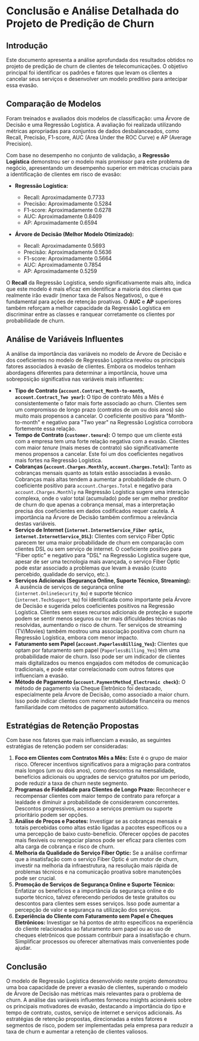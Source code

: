 # Conclusão e Análise Detalhada do Projeto de Predição de Churn

## Introdução

Este documento apresenta a análise aprofundada dos resultados obtidos no projeto de predição de churn de clientes de telecomunicações. O objetivo principal foi identificar os padrões e fatores que levam os clientes a cancelar seus serviços e desenvolver um modelo preditivo para antecipar essa evasão.

## Comparação de Modelos

Foram treinados e avaliados dois modelos de classificação: uma Árvore de Decisão e uma Regressão Logística. A avaliação foi realizada utilizando métricas apropriadas para conjuntos de dados desbalanceados, como Recall, Precisão, F1-score, AUC (Area Under the ROC Curve) e AP (Average Precision).

Com base no desempenho no conjunto de validação, a **Regressão Logística** demonstrou ser o modelo mais promissor para este problema de negócio, apresentando um desempenho superior em métricas cruciais para a identificação de clientes em risco de evasão:

*   **Regressão Logística:**
    *   Recall: Aproximadamente 0.7733
    *   Precisão: Aproximadamente 0.5284
    *   F1-score: Aproximadamente 0.6278
    *   AUC: Aproximadamente 0.8409
    *   AP: Aproximadamente 0.6594

*   **Árvore de Decisão (Melhor Modelo Otimizado):**
    *   Recall: Aproximadamente 0.5693
    *   Precisão: Aproximadamente 0.5636
    *   F1-score: Aproximadamente 0.5664
    *   AUC: Aproximadamente 0.7854
    *   AP: Aproximadamente 0.5259

O **Recall** da Regressão Logística, sendo significativamente mais alto, indica que este modelo é mais eficaz em identificar a maioria dos clientes que realmente irão evadir (menor taxa de Falsos Negativos), o que é fundamental para ações de retenção proativas. O **AUC** e **AP** superiores também reforçam a melhor capacidade da Regressão Logística em discriminar entre as classes e ranquear corretamente os clientes por probabilidade de churn.

## Análise de Variáveis Influentes

A análise da importância das variáveis no modelo de Árvore de Decisão e dos coeficientes no modelo de Regressão Logística revelou os principais fatores associados à evasão de clientes. Embora os modelos tenham abordagens diferentes para determinar a importância, houve uma sobreposição significativa nas variáveis mais influentes:

*   **Tipo de Contrato (`account.Contract_Month-to-month`, `account.Contract_Two year`):** O tipo de contrato Mês a Mês é consistentemente o fator mais forte associado ao churn. Clientes sem um compromisso de longo prazo (contratos de um ou dois anos) são muito mais propensos a cancelar. O coeficiente positivo para "Month-to-month" e negativo para "Two year" na Regressão Logística corrobora fortemente essa relação.
*   **Tempo de Contrato (`customer.tenure`):** O tempo que um cliente está com a empresa tem uma forte relação negativa com a evasão. Clientes com maior *tenure* (mais meses de contrato) são significativamente menos propensos a cancelar. Este foi um dos coeficientes negativos mais fortes na Regressão Logística.
*   **Cobranças (`account.Charges.Monthly`, `account.Charges.Total`):** Tanto as cobranças mensais quanto as totais estão associadas à evasão. Cobranças mais altas tendem a aumentar a probabilidade de churn. O coeficiente positivo para `account.Charges.Total` e negativo para `account.Charges.Monthly` na Regressão Logística sugere uma interação complexa, onde o valor total (acumulado) pode ser um melhor preditor de churn do que apenas a cobrança mensal, mas a interpretação precisa dos coeficientes em dados codificados requer cautela. A importância na Árvore de Decisão também confirmou a relevância destas variáveis.
*   **Serviço de Internet (`internet.InternetService_Fiber optic`, `internet.InternetService_DSL`):** Clientes com serviço Fiber Optic parecem ter uma maior probabilidade de churn em comparação com clientes DSL ou sem serviço de internet. O coeficiente positivo para "Fiber optic" e negativo para "DSL" na Regressão Logística sugere que, apesar de ser uma tecnologia mais avançada, o serviço Fiber Optic pode estar associado a problemas que levam à evasão (custo percebido, qualidade do serviço, etc.).
*   **Serviços Adicionais (Segurança Online, Suporte Técnico, Streaming):** A ausência de serviços de segurança online (`internet.OnlineSecurity_No`) e suporte técnico (`internet.TechSupport_No`) foi identificada como importante pela Árvore de Decisão e sugerida pelos coeficientes positivos na Regressão Logística. Clientes sem esses recursos adicionais de proteção e suporte podem se sentir menos seguros ou ter mais dificuldades técnicas não resolvidas, aumentando o risco de churn. Ter serviços de streaming (TV/Movies) também mostrou uma associação positiva com churn na Regressão Logística, embora com menor impacto.
*   **Faturamento sem Papel (`account.PaperlessBilling_Yes`):** Clientes que optam por faturamento sem papel (`PaperlessBilling_Yes`) têm uma probabilidade maior de churn. Isso pode ser um indicador de clientes mais digitalizados ou menos engajados com métodos de comunicação tradicionais, e pode estar correlacionado com outros fatores que influenciam a evasão.
*   **Método de Pagamento (`account.PaymentMethod_Electronic check`):** O método de pagamento via Cheque Eletrônico foi destacado, especialmente pela Árvore de Decisão, como associado a maior churn. Isso pode indicar clientes com menor estabilidade financeira ou menos familiaridade com métodos de pagamento automático.

## Estratégias de Retenção Propostas

Com base nos fatores que mais influenciam a evasão, as seguintes estratégias de retenção podem ser consideradas:

1.  **Foco em Clientes com Contratos Mês a Mês:** Este é o grupo de maior risco. Oferecer incentivos significativos para a migração para contratos mais longos (um ou dois anos), como descontos na mensalidade, benefícios adicionais ou upgrades de serviço gratuitos por um período, pode reduzir a taxa de churn neste segmento.
2.  **Programas de Fidelidade para Clientes de Longo Prazo:** Reconhecer e recompensar clientes com maior tempo de contrato para reforçar a lealdade e diminuir a probabilidade de considerarem concorrentes. Descontos progressivos, acesso a serviços premium ou suporte prioritário podem ser opções.
3.  **Análise de Preços e Pacotes:** Investigar se as cobranças mensais e totais percebidas como altas estão ligadas a pacotes específicos ou a uma percepção de baixo custo-benefício. Oferecer opções de pacotes mais flexíveis ou renegociar planos pode ser eficaz para clientes com alta carga de cobrança e risco de churn.
4.  **Melhoria da Qualidade do Serviço Fiber Optic:** Se a análise confirmar que a insatisfação com o serviço Fiber Optic é um motor de churn, investir na melhoria da infraestrutura, na resolução mais rápida de problemas técnicos e na comunicação proativa sobre manutenções pode ser crucial.
5.  **Promoção de Serviços de Segurança Online e Suporte Técnico:** Enfatizar os benefícios e a importância da segurança online e do suporte técnico, talvez oferecendo períodos de teste gratuitos ou descontos para clientes sem esses serviços. Isso pode aumentar a percepção de valor e segurança na utilização dos serviços.
6.  **Experiência do Cliente com Faturamento sem Papel e Cheques Eletrônicos:** Investigar se há pontos de atrito específicos na experiência do cliente relacionados ao faturamento sem papel ou ao uso de cheques eletrônicos que possam contribuir para a insatisfação e churn. Simplificar processos ou oferecer alternativas mais convenientes pode ajudar.

## Conclusão

O modelo de Regressão Logística desenvolvido neste projeto demonstrou uma boa capacidade de prever a evasão de clientes, superando o modelo de Árvore de Decisão nas métricas mais relevantes para o problema de churn. A análise das variáveis influentes forneceu insights acionáveis sobre os principais motivadores de evasão, destacando a importância do tipo e tempo de contrato, custos, serviço de internet e serviços adicionais. As estratégias de retenção propostas, direcionadas a estes fatores e segmentos de risco, podem ser implementadas pela empresa para reduzir a taxa de churn e aumentar a retenção de clientes valiosos.
